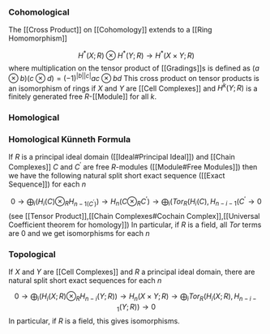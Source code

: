 
### Cohomological 

The [[Cross Product]] on [[Cohomology]] extends to a [[Ring Homomorphism]]

$$H^*(X;R)\otimes H^*(Y;R)\rightarrow H^*(X\times Y;R)$$
where multiplication on the tensor product of [[Gradings]]s is defined as $(a\otimes b)(c\otimes d) = (-1)^{|b||c|}ac\otimes bd$ 
This cross product on tensor products is an isomorphism of rings if $X$ and $Y$ are [[Cell Complexes]] and $H^k(Y;R)$ is a finitely generated free $R$-[[Module]] for all $k$.

### Homological

### Homological Künneth Formula

If $R$ is a principal ideal domain ([[Ideal#Principal Ideal]])  and [[Chain Complexes]] $C$ and $C^{\prime}$ are free $R$-modules ([[Module#Free Modules]]) then we have the following natural split short exact sequence ([[Exact Sequence]]) for each $n$

$$ 0 \rightarrow \bigoplus_i (H_i(C)\otimes_R H_{n-1(C^{\prime})}) \rightarrow H_n(C\otimes_R C^{\prime}) \rightarrow \bigoplus_i (Tor_R(H_i(C),H_{n-i-1}(C^{\prime}\rightarrow 0$$ (see [[Tensor Product]],[[Chain Complexes#Cochain Complex]],[[Universal Coefficient theorem for homology]])
In particular, if $R$ is a field, all $Tor$ terms are $0$ and we get isomorphisms for each $n$

### Topological

If $X$ and $Y$ are [[Cell Complexes]] and $R$ a principal ideal domain, there are natural split short exact sequences for each $n$

$$ 0 \rightarrow \bigoplus_i (H_i(X;R)\otimes_R H_{n-i}(Y;R))\rightarrow H_n(X\times Y;R)\rightarrow \bigoplus_i Tor_R (H_i(X;R),H_{n-i-1}(Y;R)) \rightarrow 0 $$ 
In particular, if $R$ is a field, this gives isomorphisms.
